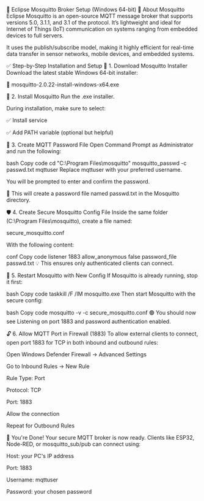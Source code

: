 🧭 Eclipse Mosquitto Broker Setup (Windows 64-bit)
🔹 About Mosquitto
Eclipse Mosquitto is an open-source MQTT message broker that supports versions 5.0, 3.1.1, and 3.1 of the protocol. It’s lightweight and ideal for Internet of Things (IoT) communication on systems ranging from embedded devices to full servers.

It uses the publish/subscribe model, making it highly efficient for real-time data transfer in sensor networks, mobile devices, and embedded systems.

✅ Step-by-Step Installation and Setup
🔽 1. Download Mosquitto Installer
Download the latest stable Windows 64-bit installer:

🔗 mosquitto-2.0.22-install-windows-x64.exe

💾 2. Install Mosquitto
Run the .exe installer.

During installation, make sure to select:

✅ Install service

✅ Add PATH variable (optional but helpful)

🔐 3. Create MQTT Password File
Open Command Prompt as Administrator and run the following:

bash
Copy code
cd "C:\Program Files\mosquitto"
mosquitto_passwd -c passwd.txt mqttuser
Replace mqttuser with your preferred username.

You will be prompted to enter and confirm the password.

📁 This will create a password file named passwd.txt in the Mosquitto directory.

🛡️ 4. Create Secure Mosquitto Config File
Inside the same folder (C:\Program Files\mosquitto), create a file named:

secure_mosquitto.conf

With the following content:

conf
Copy code
listener 1883
allow_anonymous false
password_file passwd.txt
💡 This ensures only authenticated clients can connect.

🔁 5. Restart Mosquitto with New Config
If Mosquitto is already running, stop it first:

bash
Copy code
taskkill /F /IM mosquitto.exe
Then start Mosquitto with the secure config:

bash
Copy code
mosquitto -v -c secure_mosquitto.conf
🟢 You should now see Listening on port 1883 and password authentication enabled.

🔓 6. Allow MQTT Port in Firewall (1883)
To allow external clients to connect, open port 1883 for TCP in both inbound and outbound rules:

Open Windows Defender Firewall → Advanced Settings

Go to Inbound Rules → New Rule

Rule Type: Port

Protocol: TCP

Port: 1883

Allow the connection

Repeat for Outbound Rules

🎉 You're Done!
Your secure MQTT broker is now ready. Clients like ESP32, Node-RED, or mosquitto_sub/pub can connect using:

Host: your PC's IP address

Port: 1883

Username: mqttuser

Password: your chosen password